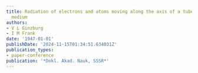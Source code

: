 ```yaml
---
title: Radiation of electrons and atoms moving along the axis of a tube in a dense
  medium
authors:
- V L Ginzburg
- I M Frank
date: '1947-01-01'
publishDate: '2024-11-15T01:34:51.634031Z'
publication_types:
- paper-conference
publication: '*Dokl. Akad. Nauk, SSSR*'
---
```

